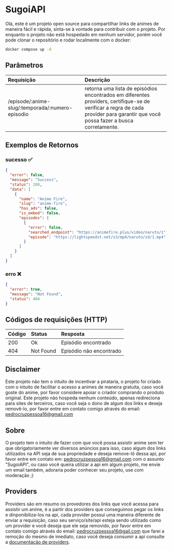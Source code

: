 
# SugoiAPI

Olá, este é um projeto open source para compartilhar links de animes de maneira fácil e rápida, sinta-se à vontade para contribuir com o projeto.
Por enquanto o projeto não está hospedado em nenhum servidor, porém você pode clonar o repositório e rodar localmente com o docker:

```bash
docker compose up -d
```

## Parâmetros

| Requisição | Descrição |
|:-|:-|
| /episode/:anime-slug/:temporada/:numero-episodio | retorna uma lista de episódios encontrados em diferentes providers, certifique-se de verificar a regra de cada provider para garantir que você possa fazer a busca corretamente.

## Exemplos de Retornos

### sucesso ✅
```json  
{
  "error": false,
  "message": "Success",
  "status": 200,
  "data": [
    {
      "name": "Anime Fire",
      "slug": "anime-fire",
      "has_ads": false,
      "is_embed": false,
      "episodes": [
        {
          "error": false,
          "searched_endpoint": "https://animefire.plus/video/naruto/1",
          "episode": "https://lightspeedst.net/s3/mp4/naruto/sd/1.mp4"
        }
      ]
    }
  ]
}
```  

### erro ❌
```json
{
  "error": true,
  "message": "Not Found",
  "status": 404
}
```  

## Códigos de requisições (HTTP)

| Código | Status | Resposta |  
| :--- | :--- | :-- |  
| 200 | Ok | Episódio encontrado |  
| 404 | Not Found | Episódio não encontrado |

## Disclaimer
Este projeto não tem o intuito de incentivar a pirataria, o projeto foi criado com o intuito de facilitar o acesso a animes de maneira gratuita, caso você goste do anime, por favor considere apoiar o criador comprando o produto original.
Este projeto não hospeda nenhum conteúdo, apenas redireciona para sites de terceiros, caso você seja o dono de algum dos links e deseja removê-lo, por favor entre em contato comigo através do email: pedrocruzpessoa16@gmail.com

## Sobre
O projeto tem o intuito de fazer com que você possa assistir anime sem ter que obrigatoriamente ver diversos anúncios para isso, caso algum dos links utilizados na API seja de sua propriedade e deseja remove-lô dessa api, por favor entre em contato em: pedrocruzpessoa16@gmail.com com o assunto "SugoiAPI", ou caso você queira utilizar a api em algum projeto, me envie um email também, adoraria poder conhecer seu projeto, use com moderação ;)

## Providers

Providers são em resumo os provedores dos links que você acessa para assistir um anime, 
é a partir dos providers que conseguimos pegar os links e dinponibiliza-los na api, cada provider possui uma maneira diferente de enviar a requisição, 
caso seu serviço/site/api esteja sendo utilizado como um provider e você deseja que ele seja removido, por favor entre em contato comigo através do email: pedrocruzpessoa16@gail.com que farei
a remoção do mesmo de imediato, caso você deseja consumir a api consulte a [documentação de providers](https://github.com/yzPeedro/SugoiAPI/wiki/Providers).

